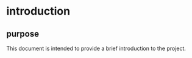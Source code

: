 # introduction

## purpose
This document is intended to provide a brief introduction to the project.